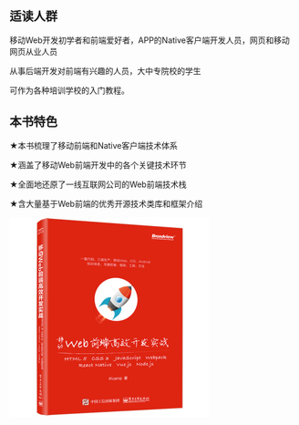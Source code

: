 ## 适读人群 
移动Web开发初学者和前端爱好者，APP的Native客户端开发人员，网页和移动网页从业人员

从事后端开发对前端有兴趣的人员，大中专院校的学生

可作为各种培训学校的入门教程。
## 本书特色
★本书梳理了移动前端和Native客户端技术体系


★涵盖了移动Web前端开发中的各个关键技术环节


★全面地还原了一线互联网公司的Web前端技术栈


★含大量基于Web前端的优秀开源技术类库和框架介绍


![image](https://github.com/chuban2006/Recommend-BOOK/blob/master/books/images/599efe0aN5822da51.jpg)

